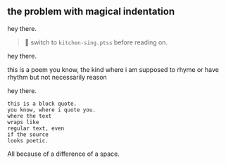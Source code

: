 the problem with magical indentation
------------------------------------
hey there.

> 🚩 switch to `kitchen-sing.ptss`
> before reading on.

hey there.

   this is a poem
   you know, the
   kind where i
   am supposed to rhyme
   or have rhythm
   but not
   necessarily reason

hey there.

    this is a block quote.
    you know, where i quote you.
    where the text
    wraps like
    regular text, even
    if the source
    looks poetic.

All because of a difference of a space.

